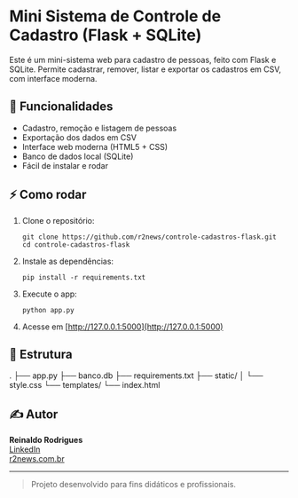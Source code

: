 # Mini Sistema de Controle de Cadastro (Flask + SQLite)

Este é um mini-sistema web para cadastro de pessoas, feito com Flask e SQLite. 
Permite cadastrar, remover, listar e exportar os cadastros em CSV, com interface moderna.

## 🚀 Funcionalidades

- Cadastro, remoção e listagem de pessoas
- Exportação dos dados em CSV
- Interface web moderna (HTML5 + CSS)
- Banco de dados local (SQLite)
- Fácil de instalar e rodar

## ⚡ Como rodar

1. Clone o repositório:
    ```
    git clone https://github.com/r2news/controle-cadastros-flask.git
    cd controle-cadastros-flask
    ```

2. Instale as dependências:
    ```
    pip install -r requirements.txt
    ```

3. Execute o app:
    ```
    python app.py
    ```

4. Acesse em [http://127.0.0.1:5000](http://127.0.0.1:5000)

## 📁 Estrutura

.
├── app.py
├── banco.db
├── requirements.txt
├── static/
│ └── style.css
└── templates/
└── index.html


## ✍️ Autor

**Reinaldo Rodrigues**  
[LinkedIn](https://www.linkedin.com/in/reinaldorodrigues/)  
[r2news.com.br](https://r2news.com.br)

---

> Projeto desenvolvido para fins didáticos e profissionais.
